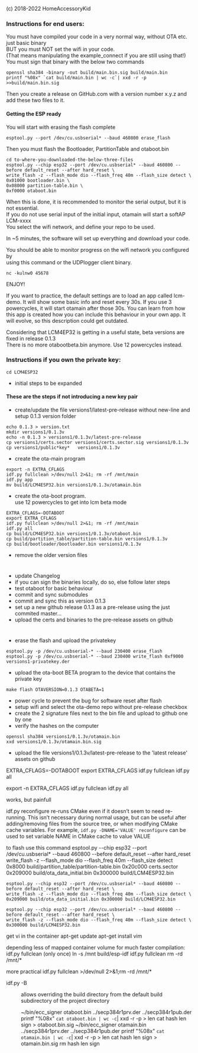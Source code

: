 (c) 2018-2022 HomeAccessoryKid

### Instructions for end users:

You must have compiled your code in a very normal way, without OTA etc. just basic binary  
BUT you must NOT set the wifi in your code.  
(That means manipulating the example_connect if you are still using that!)  
You must sign that binary with the below two commands
```
openssl sha384 -binary -out build/main.bin.sig build/main.bin
printf "%08x" `cat build/main.bin | wc -c`| xxd -r -p >>build/main.bin.sig
```
Then you create a release on GitHub.com with a version number x.y.z and add these two files to it.

#### Getting the ESP ready

You will start with erasing the flash complete
```
esptool.py --port /dev/cu.usbserial* --baud 460800 erase_flash
```
Then you must flash the Bootloader, PartitionTable and otaboot.bin
```
cd to-where-you-downloaded-the-below-three-files
esptool.py --chip esp32 --port /dev/cu.usbserial* --baud 460800 --before default_reset --after hard_reset \
write_flash -z --flash_mode dio --flash_freq 40m --flash_size detect \
0x01000 bootloader.bin \
0x08000 partition-table.bin \
0xf0000 otaboot.bin
```
When this is done, it is recommended to monitor the serial output, but it is not essential.  
If you do not use serial input of the initial input, otamain will start a softAP LCM-xxxx  
You select the wifi network, and define your repo to be used.

In ~5 minutes, the software will set up everything and download your code.

You should be able to monitor progress on the wifi network you configured by  
using this command or the UDPlogger client binary.
```
nc -kulnw0 45678
```

ENJOY!

If you want to practice, the default settings are to load an app called lcm-demo.
It will show some basic info and reset every 30s.
If you use 3 powercycles, it will start otamain after those 30s.
You can learn from how this app is created how you can include this behaviour in your own app.
It will evolve, so this description could get outdated.  

Considering that LCM4EP32 is getting in a useful state, beta versions are fixed in release 0.1.3  
There is no more otabootbeta.bin anymore. Use 12 powercycles instead.



### Instructions if you own the private key:
```
cd LCM4ESP32
```
- initial steps to be expanded

#### These are the steps if not introducing a new key pair
- create/update the file versions1/latest-pre-release without new-line and setup 0.1.3 version folder
```
echo 0.1.3 > version.txt
mkdir versions1/0.1.3v
echo -n 0.1.3 > versions1/0.1.3v/latest-pre-release
cp versions1/certs.sector versions1/certs.sector.sig versions1/0.1.3v
cp versions1/public*key*   versions1/0.1.3v
```
- create the ota-main program
```
export -n EXTRA_CFLAGS
idf.py fullclean >/dev/null 2>&1; rm -rf /mnt/main
idf.py app
mv build/LCM4ESP32.bin versions1/0.1.3v/otamain.bin
```
- create the ota-boot program.  
use 12 powercycles to get into lcm beta mode
```
EXTRA_CFLAGS=-DOTABOOT
export EXTRA_CFLAGS
idf.py fullclean >/dev/null 2>&1; rm -rf /mnt/main
idf.py all
cp build/LCM4ESP32.bin versions1/0.1.3v/otaboot.bin
cp build/partition_table/partition-table.bin versions1/0.1.3v
cp build/bootloader/bootloader.bin versions1/0.1.3v
```
- remove the older version files
#
- update Changelog
- if you can sign the binaries locally, do so, else follow later steps
- test otaboot for basic behaviour
- commit and sync submodules
- commit and sync this as version 0.1.3  
- set up a new github release 0.1.3 as a pre-release using the just commited master...  
- upload the certs and binaries to the pre-release assets on github  
#
- erase the flash and upload the privatekey
```
esptool.py -p /dev/cu.usbserial-* --baud 230400 erase_flash 
esptool.py -p /dev/cu.usbserial-* --baud 230400 write_flash 0xf9000 versions1-privatekey.der
```
- upload the ota-boot BETA program to the device that contains the private key
```
make flash OTAVERSION=0.1.3 OTABETA=1
```
- power cycle to prevent the bug for software reset after flash  
- setup wifi and select the ota-demo repo without pre-release checkbox  
- create the 2 signature files next to the bin file and upload to github one by one  
- verify the hashes on the computer  
```
openssl sha384 versions1/0.1.3v/otamain.bin
xxd versions1/0.1.3v/otamain.bin.sig
```

- upload the file versions1/0.1.3v/latest-pre-release to the 'latest release' assets on github










EXTRA_CFLAGS=-DOTABOOT
export EXTRA_CFLAGS
idf.py fullclean
idf.py all

export -n EXTRA_CFLAGS
idf.py fullclean
idf.py all

works, but painfull


idf.py reconfigure re-runs CMake even if it doesn’t seem to need re-running.
This isn’t necessary during normal usage, but can be useful after adding/removing files from the source tree,
or when modifying CMake cache variables.
For example, `idf.py -DNAME='VALUE' reconfigure` can be used to set variable NAME in CMake cache to value VALUE


to flash use this command
    esptool.py --chip esp32 --port /dev/cu.usbserial* --baud 460800 --before default_reset --after hard_reset \
    write_flash -z --flash_mode dio --flash_freq 40m --flash_size detect \
    0x8000 build/partition_table/partition-table.bin 0x20c000 certs.sector 0x209000 build/ota_data_initial.bin 0x300000 build/LCM4ESP32.bin

    esptool.py --chip esp32 --port /dev/cu.usbserial* --baud 460800 --before default_reset --after hard_reset \
    write_flash -z --flash_mode dio --flash_freq 40m --flash_size detect \
    0x209000 build/ota_data_initial.bin 0x300000 build/LCM4ESP32.bin
    
    esptool.py --chip esp32 --port /dev/cu.usbserial* --baud 460800 --before default_reset --after hard_reset \
    write_flash -z --flash_mode dio --flash_freq 40m --flash_size detect \
    0x300000 build/LCM4ESP32.bin


get vi in the container
apt-get update
apt-get install vim

depending less of mapped container volume for much faster compilation:
idf.py fullclean (only once)
ln -s /mnt build/esp-idf
idf.py fullclean
rm -rd /mnt/*

more practical
idf.py fullclean >/dev/null 2>&1;rm -rd /mnt/*

idf.py -B <dir> allows overriding the build directory from the default build subdirectory of the project directory




~/bin/ecc_signer otaboot.bin ../secp384r1prv.der ../secp384r1pub.der
printf "%08x" `cat otaboot.bin | wc -c`| xxd -r -p > len
cat hash len sign > otaboot.bin.sig
~/bin/ecc_signer otamain.bin ../secp384r1prv.der ../secp384r1pub.der
printf "%08x" `cat otamain.bin | wc -c`| xxd -r -p > len
cat hash len sign > otamain.bin.sig
rm hash len sign
